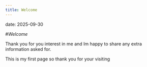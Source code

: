 ```yaml
---
title: Welcome 
---
```

date: 2025-09-30

#*Welcome*

Thank you for you interest in me and Im happy to share any extra information asked for.  

This is my first page so thank you for your visiting
